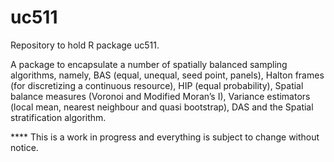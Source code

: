 # uc511
Repository to hold R package uc511.

A package to encapsulate a number of spatially balanced sampling algorithms, namely, BAS (equal, unequal, seed point, panels), Halton frames (for discretizing a continuous resource), HIP (equal probability), Spatial balance measures (Voronoi and Modified Moran’s I), Variance estimators (local mean, nearest neighbour and quasi bootstrap), DAS and the Spatial stratification algorithm.
    
**** This is a work in progress and everything is subject to change without notice.
